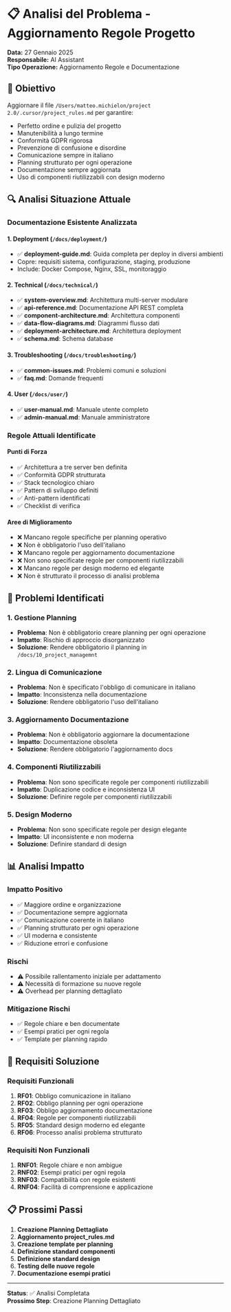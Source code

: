 # 📋 Analisi del Problema - Aggiornamento Regole Progetto

**Data:** 27 Gennaio 2025  
**Responsabile:** AI Assistant  
**Tipo Operazione:** Aggiornamento Regole e Documentazione

## 🎯 Obiettivo

Aggiornare il file `/Users/matteo.michielon/project 2.0/.cursor/project_rules.md` per garantire:
- Perfetto ordine e pulizia del progetto
- Manutenibilità a lungo termine
- Conformità GDPR rigorosa
- Prevenzione di confusione e disordine
- Comunicazione sempre in italiano
- Planning strutturato per ogni operazione
- Documentazione sempre aggiornata
- Uso di componenti riutilizzabili con design moderno

## 🔍 Analisi Situazione Attuale

### Documentazione Esistente Analizzata

#### 1. Deployment (`/docs/deployment/`)
- ✅ **deployment-guide.md**: Guida completa per deploy in diversi ambienti
- Copre: requisiti sistema, configurazione, staging, produzione
- Include: Docker Compose, Nginx, SSL, monitoraggio

#### 2. Technical (`/docs/technical/`)
- ✅ **system-overview.md**: Architettura multi-server modulare
- ✅ **api-reference.md**: Documentazione API REST completa
- ✅ **component-architecture.md**: Architettura componenti
- ✅ **data-flow-diagrams.md**: Diagrammi flusso dati
- ✅ **deployment-architecture.md**: Architettura deployment
- ✅ **schema.md**: Schema database

#### 3. Troubleshooting (`/docs/troubleshooting/`)
- ✅ **common-issues.md**: Problemi comuni e soluzioni
- ✅ **faq.md**: Domande frequenti

#### 4. User (`/docs/user/`)
- ✅ **user-manual.md**: Manuale utente completo
- ✅ **admin-manual.md**: Manuale amministratore

### Regole Attuali Identificate

#### Punti di Forza
- ✅ Architettura a tre server ben definita
- ✅ Conformità GDPR strutturata
- ✅ Stack tecnologico chiaro
- ✅ Pattern di sviluppo definiti
- ✅ Anti-pattern identificati
- ✅ Checklist di verifica

#### Aree di Miglioramento
- ❌ Mancano regole specifiche per planning operativo
- ❌ Non è obbligatorio l'uso dell'italiano
- ❌ Mancano regole per aggiornamento documentazione
- ❌ Non sono specificate regole per componenti riutilizzabili
- ❌ Mancano regole per design moderno ed elegante
- ❌ Non è strutturato il processo di analisi problema

## 🚨 Problemi Identificati

### 1. Gestione Planning
- **Problema**: Non è obbligatorio creare planning per ogni operazione
- **Impatto**: Rischio di approccio disorganizzato
- **Soluzione**: Rendere obbligatorio il planning in `/docs/10_project_managemnt`

### 2. Lingua di Comunicazione
- **Problema**: Non è specificato l'obbligo di comunicare in italiano
- **Impatto**: Inconsistenza nella documentazione
- **Soluzione**: Rendere obbligatorio l'uso dell'italiano

### 3. Aggiornamento Documentazione
- **Problema**: Non è obbligatorio aggiornare la documentazione
- **Impatto**: Documentazione obsoleta
- **Soluzione**: Rendere obbligatorio l'aggiornamento docs

### 4. Componenti Riutilizzabili
- **Problema**: Non sono specificate regole per componenti riutilizzabili
- **Impatto**: Duplicazione codice e inconsistenza UI
- **Soluzione**: Definire regole per componenti riutilizzabili

### 5. Design Moderno
- **Problema**: Non sono specificate regole per design elegante
- **Impatto**: UI inconsistente e non moderna
- **Soluzione**: Definire standard di design

## 📊 Analisi Impatto

### Impatto Positivo
- ✅ Maggiore ordine e organizzazione
- ✅ Documentazione sempre aggiornata
- ✅ Comunicazione coerente in italiano
- ✅ Planning strutturato per ogni operazione
- ✅ UI moderna e consistente
- ✅ Riduzione errori e confusione

### Rischi
- ⚠️ Possibile rallentamento iniziale per adattamento
- ⚠️ Necessità di formazione su nuove regole
- ⚠️ Overhead per planning dettagliato

### Mitigazione Rischi
- ✅ Regole chiare e ben documentate
- ✅ Esempi pratici per ogni regola
- ✅ Template per planning rapido

## 🎯 Requisiti Soluzione

### Requisiti Funzionali
1. **RF01**: Obbligo comunicazione in italiano
2. **RF02**: Obbligo planning per ogni operazione
3. **RF03**: Obbligo aggiornamento documentazione
4. **RF04**: Regole per componenti riutilizzabili
5. **RF05**: Standard design moderno ed elegante
6. **RF06**: Processo analisi problema strutturato

### Requisiti Non Funzionali
1. **RNF01**: Regole chiare e non ambigue
2. **RNF02**: Esempi pratici per ogni regola
3. **RNF03**: Compatibilità con regole esistenti
4. **RNF04**: Facilità di comprensione e applicazione

## 📋 Prossimi Passi

1. **Creazione Planning Dettagliato**
2. **Aggiornamento project_rules.md**
3. **Creazione template per planning**
4. **Definizione standard componenti**
5. **Definizione standard design**
6. **Testing delle nuove regole**
7. **Documentazione esempi pratici**

---

**Status**: ✅ Analisi Completata  
**Prossimo Step**: Creazione Planning Dettagliato